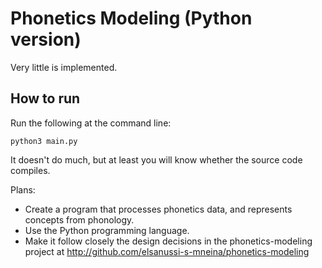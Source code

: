 # Phonetics Modeling (Python version)
Very little is implemented.

## How to run
Run the following at the command line:

`python3 main.py`

It doesn't do much, but at least you will know whether the source code compiles.

Plans:
- Create a program that processes phonetics data,  and represents concepts from phonology.
- Use the Python programming language.
- Make it follow closely the design decisions in the phonetics-modeling project at http://github.com/elsanussi-s-mneina/phonetics-modeling
